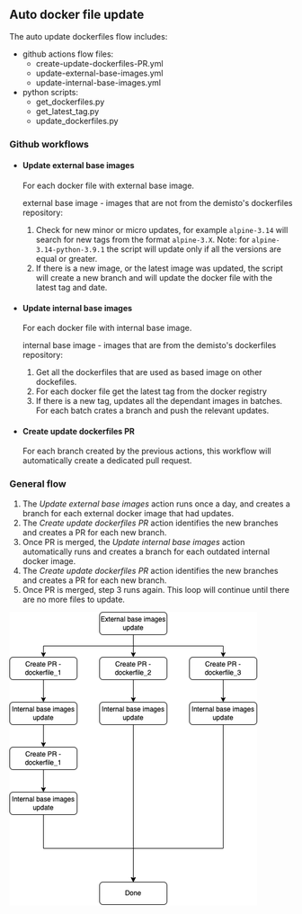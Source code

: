 ## Auto docker file update
The auto update dockerfiles flow includes:
 - github actions flow files:
   - create-update-dockerfiles-PR.yml
   - update-external-base-images.yml
   - update-internal-base-images.yml
 - python scripts:
   - get_dockerfiles.py
   - get_latest_tag.py
   - update_dockerfiles.py
 
### Github workflows
- #### Update external base images
   For each docker file with external base image.
  
   external base image - images that are not from the demisto's dockerfiles repository:
  
  1. Check for new minor or micro updates, for example ```alpine-3.14``` will search for new tags from the format ```alpine-3.X```.
  Note: for ```alpine-3.14-python-3.9.1``` the script will update only if all the versions are equal or greater.
  2. If there is a new image, or the latest image was updated, the script will create a new branch and will update the docker file with the latest tag and date.
   
- #### Update internal base images
   For each docker file with internal base image.
  
   internal base image - images that are from the demisto's dockerfiles repository:
  
  1. Get all the dockerfiles that are used as based image on other dockefiles.
  2. For each docker file get the latest tag from the docker registry   
  3. If there is a new tag, updates all the dependant images in batches. For each batch crates a branch and push the relevant updates.
   
- #### Create update dockerfiles PR
   For each branch created by the previous actions, this workflow will automatically create a dedicated pull request.
   
### General flow

1. The *Update external base images* action runs once a day, and creates a branch for each external docker image that had updates.
2. The *Create update dockerfiles PR* action identifies the new branches and creates a PR for each new branch.
3. Once PR is merged, the *Update internal base images* action automatically runs and creates a branch for each outdated internal docker image.
4. The *Create update dockerfiles PR* action identifies the new branches and creates a PR for each new branch.
5. Once PR is merged, step 3 runs again. This loop will continue until there are no more files to update.

![Example flow](flow_diagram.png "Example flow")